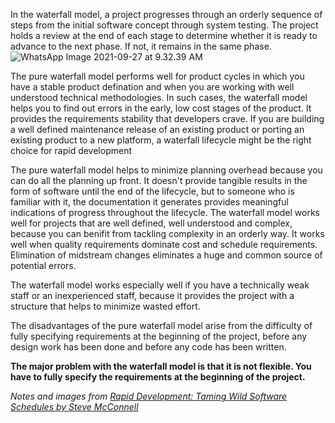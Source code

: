 In the waterfall model, a project progresses through an orderly sequence of steps from the initial software concept through system testing. The project holds a review at the end of each stage to determine whether it is ready to advance to the next phase. If not, it remains in the same phase.
![WhatsApp Image 2021-09-27 at 9.32.39 AM](https://dev-to-uploads.s3.amazonaws.com/uploads/articles/3oosvmrzhnibvjysillq.jpeg)
 


The pure waterfall model performs well for product cycles in which you have a stable product defination and when you are working with well understood technical methodologies. In such cases, the waterfall model helps you to find out errors in the early, low cost stages of the product. It provides the requirements stability that developers crave. If you are building a well defined maintenance release of an existing product or porting an existing product to a new platform, a waterfall lifecycle might be the right choice for rapid development

The pure waterfall model helps to minimize planning overhead because you can do all the planning up front. It doesn't provide tangible results in the form of software until the end of the lifecycle, but to someone who is familiar with it, the documentation it generates provides meaningful indications of progress throughout the lifecycle. The waterfall model works well for projects that are well defined, well understood and complex, because you can benifit from tackling complexity in an orderly way. It works well when quality requirements dominate cost and schedule requirements. Elimination of midstream changes eliminates a huge and common source of potential errors.

The waterfall model works especially well if you have a technically weak staff or an inexperienced staff, because it provides the project with a structure that helps to minimize wasted effort.

The disadvantages of the pure waterfall model arise from the difficulty of fully specifying requirements at the beginning of the project, before any design work has been done and before any code has been written.

**The major problem with the waterfall model is that it is not flexible. You have to fully specify the requirements at the beginning of the project.**


_Notes and images from [Rapid Development: Taming Wild Software Schedules by Steve McConnell](https://www.amazon.com/Rapid-Development-Taming-Software-Schedules/dp/1556159005)_
